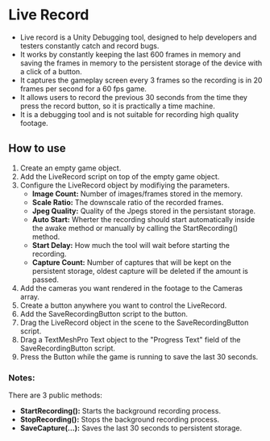 # Live Record

- Live record is a Unity Debugging tool, designed to help developers and testers constantly catch and record bugs.
- It works by constantly keeping the last 600 frames in memory and saving the frames in memory to the persistent storage of the device with a click of a button.
- It captures the gameplay screen every 3 frames so the recording is in 20 frames per second for a 60 fps game.
- It allows users to record the previous 30 seconds from the time they press the record button, so it is practically a time machine.
- It is a debugging tool and is not suitable for recording high quality footage.

## How to use

1) Create an empty game object.
2) Add the LiveRecord script on top of the empty game object.
3) Configure the LiveRecord object by modifiying the parameters.
    - **Image Count:** Number of images/frames stored in the memory.
    - **Scale Ratio:** The downscale ratio of the recorded frames.
    - **Jpeg Quality:** Quality of the Jpegs stored in the persistant storage.
    - **Auto Start:** Wherter the recording should start automatically inside the awake method or manually by calling the StartRecording() method.
    - **Start Delay:** How much the tool will wait before starting the recording.
    - **Capture Count:** Number of captures that will be kept on the persistent storage, oldest capture will be deleted if the amount is passed.
4) Add the cameras you want rendered in the footage to the Cameras array.
5) Create a button anywhere you want to control the LiveRecord.
6) Add the SaveRecordingButton script to the button.
7) Drag the LiveRecord object in the scene to the SaveRecordingButton script.
8) Drag a TextMeshPro Text object to the "Progress Text" field of the SaveRecordingButton script.
9) Press the Button while the game is running to save the last 30 seconds.

### Notes:
There are 3 public methods:
- **StartRecording():** Starts the background recording process.
- **StopRecording():** Stops the background recording process.
- **SaveCapture(...):** Saves the last 30 seconds to persistent storage.
